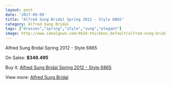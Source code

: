 ```yaml
---
layout: post
date: '2017-09-09'
title: "Alfred Sung Bridal Spring 2012 - Style 6865"
category: Alfred Sung Bridal
tags: ["dresses","spring","style","sung","elegant"]
image: http://www.idealgown.com/4624-thickbox_default/alfred-sung-bridal-spring-2012-style-6865.jpg
---
```

Alfred Sung Bridal Spring 2012 - Style 6865

On Sales: **$349.495**
<a href="https://www.idealgown.com/en/alfred-sung-bridal/2075-alfred-sung-bridal-spring-2012-style-6865.html"><amp-img layout="responsive" width="600" height="600" src="//www.idealgown.com/4624-thickbox_default/alfred-sung-bridal-spring-2012-style-6865.jpg" alt="Alfred Sung Bridal Spring 2012 - Style 6865 0" /></a>

Buy it: [Alfred Sung Bridal Spring 2012 - Style 6865](https://www.idealgown.com/en/alfred-sung-bridal/2075-alfred-sung-bridal-spring-2012-style-6865.html "Alfred Sung Bridal Spring 2012 - Style 6865")

View more: [Alfred Sung Bridal](https://www.idealgown.com/en/30-alfred-sung-bridal "Alfred Sung Bridal")